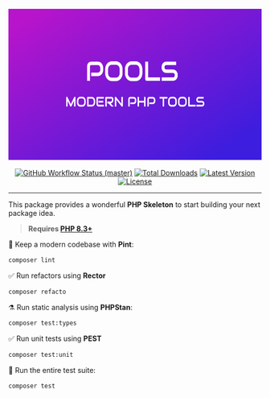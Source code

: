 <p align="center">
    <img src="https://raw.githubusercontent.com/pools-php/pools/master/docs/banner.png" height="300" alt="Skeleton Php">
    <p align="center">
        <a href="https://github.com/poolsphp/pools/actions"><img alt="GitHub Workflow Status (master)" src="https://github.com/poolsphp/pools/actions/workflows/tests.yml/badge.svg"></a>
        <a href="https://packagist.org/packages/poolsphp/pools"><img alt="Total Downloads" src="https://img.shields.io/packagist/dt/poolsphp/pools"></a>
        <a href="https://packagist.org/packages/poolsphp/pools"><img alt="Latest Version" src="https://img.shields.io/packagist/v/poolsphp/pools"></a>
        <a href="https://packagist.org/packages/poolsphp/pools"><img alt="License" src="https://img.shields.io/packagist/l/poolsphp/pools"></a>
    </p>
</p>

---

This package provides a wonderful **PHP Skeleton** to start building your next package idea.

> **Requires [PHP 8.3+](https://php.net/releases/)**


🧹 Keep a modern codebase with **Pint**:

```bash
composer lint
```

✅ Run refactors using **Rector**

```bash
composer refacto
```

⚗️ Run static analysis using **PHPStan**:

```bash
composer test:types
```

✅ Run unit tests using **PEST**

```bash
composer test:unit
```

🚀 Run the entire test suite:

```bash
composer test
```

